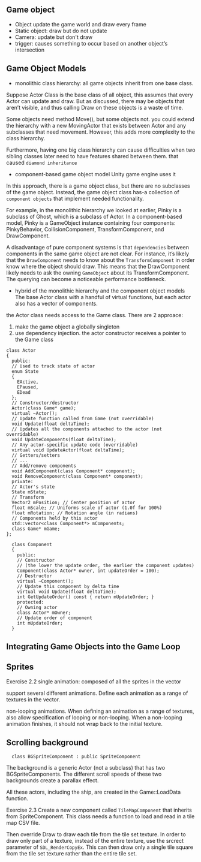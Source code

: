 


## Game object
- Object update the game world and draw every frame
- Static object: draw but do not update
- Camera: update but don't draw
- trigger: causes something to occur based on another object’s intersection



## Game Object Models
- monolithic class hierarchy:  all game objects inherit from one base class.

Suppose Actor Class is the base class of all object, this assumes that every Actor can update and draw. 
But as discussed, there may be objects that aren’t visible, and thus calling Draw on these objects is a waste of time.

Some objects need method Move(), but some objects not. you could extend the hierarchy with a new MovingActor that exists between Actor and any subclasses that need movement. However, this adds more complexity to the class hierarchy.

Furthermore, having one big class hierarchy can cause difficulties when two sibling classes later need to have features shared between them. that caused `diamond inheritance`

- component-based game object model
Unity game engine uses it

In this approach, there is a game object class, but there are no subclasses of the game object. 
Instead, the game object class has-a collection of `component objects` that implement needed functionality.

For example, in the monolithic hierarchy we looked at earlier, Pinky is a subclass of Ghost,
which is a subclass of Actor. 
In a component-based model, Pinky is a GameObject instance containing four components: PinkyBehavior, CollisionComponent, TransformComponent, and DrawComponent.


A disadvantage of pure component systems is that `dependencies` between components in the same game object are not clear.
For instance, it’s likely that the `DrawComponent` needs to know about the `TransformComponent` in order know where the object should draw. This means that the DrawComponent likely needs to ask the owning `GameObject` about its TransformComponent. The querying can become a noticeable performance bottleneck.

- hybrid of the monolithic hierarchy and the component object models
The base Actor class with a handful of virtual functions, but each actor also has a vector of components.

the Actor class needs access to the Game class. There are 2 approace:
1. make the game object a globally singleton
2. use dependency injection. the actor constructor receives a pointer to the Game class
```
class Actor
{
  public:
  // Used to track state of actor
  enum State
  {
    EActive,
    EPaused,
    EDead
  };
  // Constructor/destructor
  Actor(class Game* game);
  virtual ~Actor();
  // Update function called from Game (not overridable)
  void Update(float deltaTime);
  // Updates all the components attached to the actor (not overridable)
  void UpdateComponents(float deltaTime);
  // Any actor-specific update code (overridable)
  virtual void UpdateActor(float deltaTime);
  // Getters/setters
  // ...
  // Add/remove components
  void AddComponent(class Component* component);
  void RemoveComponent(class Component* component);
  private:
  // Actor's state
  State mState;
  // Transform
  Vector2 mPosition; // Center position of actor
  float mScale; // Uniforms scale of actor (1.0f for 100%)
  float mRotation; // Rotation angle (in radians)
  // Components held by this actor
  std::vector<class Component*> mComponents;
  class Game* mGame;
};
```
```
  class Component
  {
    public:
    // Constructor
    // (the lower the update order, the earlier the component updates)
    Component(class Actor* owner, int updateOrder = 100);
    // Destructor
    virtual ~Component();
    // Update this component by delta time
    virtual void Update(float deltaTime);
    int GetUpdateOrder() const { return mUpdateOrder; }
    protected:
    // Owning actor
    class Actor* mOwner;
    // Update order of component
    int mUpdateOrder;
  }
```


## Integrating Game Objects into the Game Loop



## Sprites
Exercise 2.2
single animation: composed of all the sprites in the vector

support several different animations. Define each animation as a range of textures in the vector. 

non-looping animations. When defining an animation as a range of textures, also allow specification of looping or non-looping. When a non-looping animation finishes, it should not wrap back to the initial texture.

## Scrolling background
```
  class BGSpriteComponent : public SpriteComponent

```

The background is a generic Actor (not a subclass) that has two BGSpriteComponents.
The different scroll speeds of these two backgrounds create a parallax effect. 

All these actors, including the ship, are created in the Game::LoadData function.


Exercise 2.3
Create a new component called `TileMapComponent` that inherits from SpriteComponent.
This class needs a function to load and read in a tile map CSV file. 

Then override Draw to draw each tile from the tile set texture. 
In order to draw only part of a texture, instead of the entire texture, use the srcrect parameter of `SDL_RenderCopyEx`. This can then draw only a single tile square from the tile set texture rather than the entire tile set.

